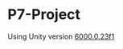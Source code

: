 # P7-Project
Using Unity version [6000.0.23f1](https://unity.com/releases/editor/whats-new/6000.0.23#installs)

